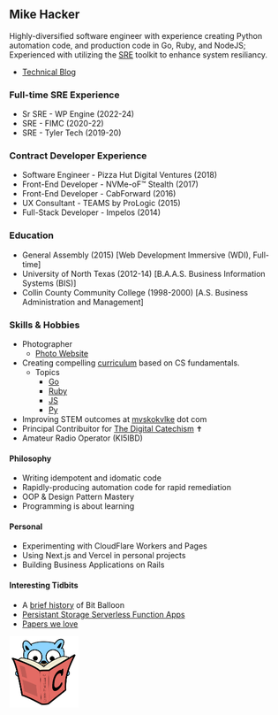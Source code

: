 ## Mike Hacker

Highly-diversified software engineer with experience creating Python automation code, and production code in Go, Ruby, and NodeJS; Experienced with utilizing the [SRE](https://sre.google/sre-book/table-of-contents/) toolkit to enhance system resiliancy.

- [Technical Blog](https://mvskokvlke.com/)

### Full-time SRE Experience
- Sr SRE - WP Engine (2022-24)
- SRE - FIMC (2020-22)
- SRE - Tyler Tech (2019-20)

### Contract Developer Experience
- Software Engineer - Pizza Hut Digital Ventures (2018)
- Front-End Developer - NVMe-oF™ Stealth (2017)
- Front-End Developer - CabForward (2016)
- UX Consultant - TEAMS by ProLogic (2015)
- Full-Stack Developer - Impelos (2014)
    
### Education
- General Assembly (2015) [Web Development Immersive (WDI), Full-time]
- University of North Texas (2012-14) [B.A.A.S. Business Information Systems (BIS)]
- Collin County Community College (1998-2000) [A.S. Business Administration and Management]

### Skills & Hobbies
- Photographer
    - [Photo Website](https://doublebarmphotography.com)
- Creating compelling [curriculum](https://fostercs.github.io) based on CS fundamentals.
    - Topics
        - [Go](https://github.com/mhackersu/mastering-go)
        - [Ruby](https://github.com/mhackersu/mastering-ruby)
        - [JS](https://github.com/fostercs/JS101)
        - [Py](https://github.com/fostercs/PY101)
- Improving STEM outcomes at [mvskokvlke](https://www.mvskokvlke.com) dot com
- Principal Contribuitor for [The Digital Catechism](https://thedigitalcatechism.com) ✝️
- Amateur Radio Operator (KI5IBD)

#### Philosophy

- Writing idempotent and idomatic code
- Rapidly-producing automation code for rapid remediation
- OOP & Design Pattern Mastery
- Programming is about learning

#### Personal

- Experimenting with CloudFlare Workers and Pages
- Using Next.js and Vercel in personal projects
- Building Business Applications on Rails

#### Interesting Tidbits

- A [brief history](https://www.netlify.com/blog/2018/08/14/announcing-netlify-drop-the-simplicity-of-bitballoon-with-the-added-power-of-netlify/) of Bit Balloon
- [Persistant Storage Serverless Function Apps](https://read.seas.harvard.edu/~kohler/class/cs260r-s19/projects/cs260r-s19-melange.pdf)
- [Papers we love](https://github.com/papers-we-love/papers-we-love)

<img src="go-with-C-book.svg" alt="go-with-C-book" width="125"/>


<!--
**mhackersu/mhackersu** is a ✨ _special_ ✨ repository because its `README.md` (this file) appears on your GitHub profile.

Here are some ideas to get you started:

- 🔭 I’m currently working on ...
- 🌱 I’m currently learning ...
- 👯 I’m looking to collaborate on ...
- 🤔 I’m looking for help with ...
- 💬 Ask me about ...
- 📫 How to reach me: ...
- 😄 Pronouns: ...
- ⚡ Fun fact: ...

-->
